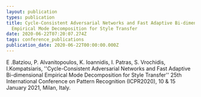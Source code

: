 ```yaml
---
layout: publication
types: publication
title: Cycle-Consistent Adversarial Networks and Fast Adaptive Bi-dimensional
  Empirical Mode Decomposition for Style Transfer
date: 2020-06-22T07:20:07.274Z
tags: conference_publications
publication_date: 2020-06-22T00:00:00.000Z
---
```

E .Batziou, P. Alvanitopoulos, K. Ioannidis, I. Patras, S. Vrochidis, I.Kompatsiaris, ''Cycle-Consistent Adversarial Networks and Fast Adaptive Bi-dimensional Empirical Mode Decomposition for Style Transfer'' 25th International Conference on Pattern Recognition (ICPR2020), 10 & 15 January 2021, Milan, Italy.